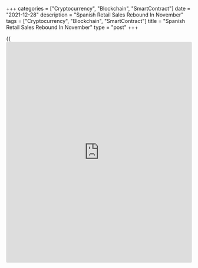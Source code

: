 +++
categories = ["Cryptocurrency", "Blockchain", "SmartContract"]
date = "2021-12-28"
description = "Spanish Retail Sales Rebound In November"
tags = ["Cryptocurrency", "Blockchain", "SmartContract"]
title = "Spanish Retail Sales Rebound In November"
type = "post"
+++

{{<iframe id="large-banner" src="https://www.bounty.group/#slide=8.0" width="100%" height="600" scrolling="no" style="border: 0px solid rgb(216, 221, 230); border-radius: 3px;">}}

Spain's retail sales grew at the fastest pace in six months in November
after declining in the previous month, preliminary data from the
statistical office INE showed Tuesday.

Retail sales rose a seasonally and [calendar](https://www.fintechee.com/web-trader/)-adjusted 4.9 percent year-
on-year following a 0.7 percent fall in October.  
  
The increase was the strongest since May, when retail sales surged
nearly 20 percent.

On a non-adjusted basis, retail sales increased 5.9 percent annually
after a 2.5 percent fall in the previous month.

Food sales increased 1.6 percent and non-food product sales rose 7.0
percent.

Excluding sales at service stations, retail sales grew an adjusted 4.7
percent.

Compared to the previous month, retail sales grew a seasonally and
[calendar](https://www.fintechee.com/web-trader/)-adjusted 5.1 percent after a 0.1 percent drop in October.

For comments and feedback [contact](https://www.playgroundfx.com/contact/): editorial@rtt[news](https://www.letsplayfx.com/blog/forex-news-website/).com

[Economic News][1]

 **What parts of the world are seeing the best (and worst) economic
performances lately? Click[here][2] to check out our [Econ Scorecard][2]
and find out! See up-to-the-moment [ranking](https://www.playgroundfx.com/blog/crypto-exchange-ranking/)s for the best and worst
performers in [GDP][3], [unemployment rate][4], [inflation][5] and much
more.**

   1. www.rtt[news](https://www.letsplayfx.com/blog/forex-news-website/).com/Content/EconomicNews.aspx
   2. www.rtt[news](https://www.letsplayfx.com/blog/forex-news-website/).com/economic-scorecard/world-rank/unemployment-rate/highest-performance.aspx
   3. www.rtt[news](https://www.letsplayfx.com/blog/forex-news-website/).com/economic-scorecard/world-rank/GDP/highest-performance.aspx
   4. www.rtt[news](https://www.letsplayfx.com/blog/forex-news-website/).com/economic-scorecard/world-rank/unemployment-rate/lowest-performance.aspx
   5. www.rtt[news](https://www.letsplayfx.com/blog/forex-news-website/).com/economic-scorecard/world-rank/CPI/highest-performance.aspx